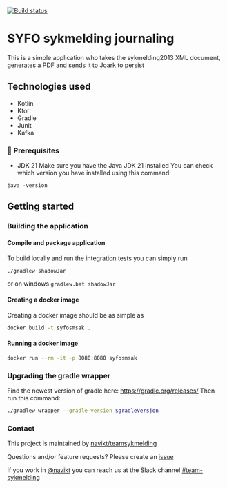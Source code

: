 [![Build status](https://github.com/navikt/syfosmsak/workflows/Deploy%20to%20dev%20and%20prod/badge.svg)](https://github.com/navikt/syfosmsak/workflows/Deploy%20to%20dev%20and%20prod/badge.svg)

# SYFO sykmelding journaling
This is a simple application who takes the sykmelding2013 XML document, generates a PDF and sends it to Joark to
persist

## Technologies used
* Kotlin
* Ktor
* Gradle
* Junit
* Kafka

### :scroll: Prerequisites
* JDK 21
  Make sure you have the Java JDK 21 installed
  You can check which version you have installed using this command:
``` shell
java -version
```

## Getting started
### Building the application
#### Compile and package application
To build locally and run the integration tests you can simply run
``` bash 
./gradlew shadowJar
```
or  on windows 
`gradlew.bat shadowJar`

#### Creating a docker image
Creating a docker image should be as simple as
``` bash 
docker build -t syfosmsak .
```

#### Running a docker image
``` bash 
docker run --rm -it -p 8080:8080 syfosmsak
```

### Upgrading the gradle wrapper
Find the newest version of gradle here: https://gradle.org/releases/ Then run this command:

``` bash
./gradlew wrapper --gradle-version $gradleVersjon
```

### Contact

This project is maintained by [navikt/teamsykmelding](CODEOWNERS)

Questions and/or feature requests? Please create an [issue](https://github.com/navikt/syfosmsak/issues)

If you work in [@navikt](https://github.com/navikt) you can reach us at the Slack
channel [#team-sykmelding](https://nav-it.slack.com/archives/CMA3XV997)
